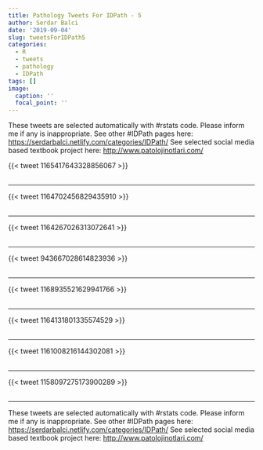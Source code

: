 ```yaml
---
title: Pathology Tweets For IDPath - 5
author: Serdar Balci
date: '2019-09-04'
slug: tweetsForIDPath5
categories:
  - R
  - tweets
  - pathology
  - IDPath
tags: []
image:
  caption: ''
  focal_point: ''
---
```



These tweets are selected automatically with #rstats code. Please inform me if any is inappropriate.
See other #IDPath pages here: https://serdarbalci.netlify.com/categories/IDPath/ 
See selected social media based textbook project here: http://www.patolojinotlari.com/

{{< tweet 1165417643328856067 >}}
<br>
<br>
<hr>
{{< tweet 1164702456829435910 >}}
<br>
<br>
<hr>
{{< tweet 1164267026313072641 >}}
<br>
<br>
<hr>
{{< tweet 943667028614823936 >}}
<br>
<br>
<hr>
{{< tweet 1168935521629941766 >}}
<br>
<br>
<hr>
{{< tweet 1164131801335574529 >}}
<br>
<br>
<hr>
{{< tweet 1161008216144302081 >}}
<br>
<br>
<hr>
{{< tweet 1158097275173900289 >}}
<br>
<br>
<hr>


These tweets are selected automatically with #rstats code. Please inform me if any is inappropriate.
See other #IDPath pages here: https://serdarbalci.netlify.com/categories/IDPath/ 
See selected social media based textbook project here: http://www.patolojinotlari.com/
